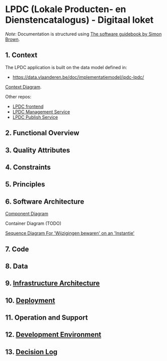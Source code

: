 # LPDC (Lokale Producten- en Dienstencatalogus) - Digitaal loket

_Note_: Documentation is structured using [The software guidebook by Simon Brown](https://leanpub.com/documenting-software-architecture).

## 1. Context

The LPDC application is built on the data model defined in:
* https://data.vlaanderen.be/doc/implementatiemodel/ipdc-lpdc/

[Context Diagram](https://miro.com/app/board/uXjVPrXQm7w=/?moveToWidget=3458764559416630047&cot=14).

Other repos:
- [LPDC frontend](https://github.com/lblod/frontend-lpdc/tree/kunlabora)
- [LPDC Management Service](https://github.com/lblod/lpdc-management-service/tree/kunlabora)
- [LPDC Publish Service](https://github.com/lblod/lpdc-publish-service/tree/kunlabora)

## 2. Functional Overview

## 3. Quality Attributes

## 4. Constraints

## 5. Principles

## 6. Software Architecture

[Component Diagram](https://miro.com/app/board/uXjVPrXQm7w=/?moveToWidget=3458764558708522486&cot=14)

Container Diagram (TODO)

[Sequence Diagram For 'Wijzigingen bewaren' on an 'Instantie'](https://miro.com/app/board/uXjVPrXQm7w=/?moveToWidget=3458764559335291592&cot=14)

## 7. Code

## 8. Data

## 9. [Infrastructure Architecture](docs/infrastructure-architecture.md)

## 10. [Deployment](docs/deployment.md)

## 11. Operation and Support

## 12. [Development Environment](docs/development-environment.md)

## 13. [Decision Log](docs/adr/adrs.md)

